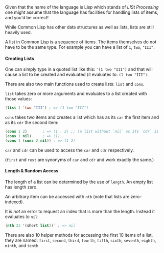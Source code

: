 Given that the name of the language is Lisp which stands of _LISt Processing_ one might assume that the language has facilities for handling lists of items, and you'd be correct!

While Common Lisp has other data structures as well as lists, lists are still heavily used.

A list in Common Lisp is a sequence of items. The items themselves do not have to be the same type. For example you can have a list of `1`, `two`, `"III"`.

#### Creating Lists

One can simply type in a quoted list like this: `'(1 two "III")` and that will cause a list to be created and evaluated (it evaluates to: `(1 two "III")`.

There are also two main functions used to create lists: `list` and `cons`.

`list` takes zero or more arguments and evaluates to a list created with those values:

```lisp
(list 1 'two "III") ; => (1 two "III")
```

`cons` takes two items and creates a list which has as its `car` the first item and as its `cdr` the second item:

```lisp
(cons 1 2)       ; => (1 . 2) ;; (a list without `nil` as its `cdr` is printed in this way.)
(cons 1 nil)     ; => (1)
(cons 1 (cons 2 nil)) ; => (1 2)
```

`car` and `cdr` can be used to access the `car` and `cdr` respectively.

(`first` and `rest` are synonyms of `car` and `cdr` and work exactly the same.)

#### Length & Random Access

The length of a list can be determined by the use of `length`. An empty list has length zero.

An arbitrary item can be accessed with `nth` (note that lists are zero-indexed).

It is _not_ an error to request an index that is more than the length. Instead it evaluates to `nil`:

```lisp
(nth 23 '(short list))` ; => nil
```

There are also 10 helper methods for accessing the first 10 items of a list, they are named: `first`, `second`, `third`, `fourth`, `fifth`, `sixth`, `seventh`, `eighth`, `ninth`, and `tenth`.